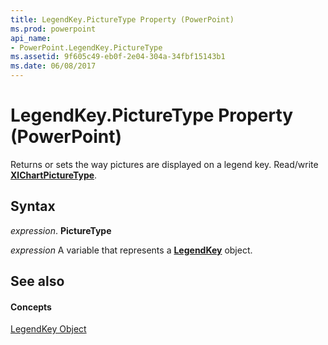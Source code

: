 ```yaml
---
title: LegendKey.PictureType Property (PowerPoint)
ms.prod: powerpoint
api_name:
- PowerPoint.LegendKey.PictureType
ms.assetid: 9f605c49-eb0f-2e04-304a-34fbf15143b1
ms.date: 06/08/2017
---
```



# LegendKey.PictureType Property (PowerPoint)

Returns or sets the way pictures are displayed on a legend key. Read/write  **[XlChartPictureType](PowerPoint.XlChartPictureType.md)**.


## Syntax

 _expression_. **PictureType**

 _expression_ A variable that represents a **[LegendKey](PowerPoint.LegendKey.md)** object.


## See also


#### Concepts


[LegendKey Object](PowerPoint.LegendKey.md)

